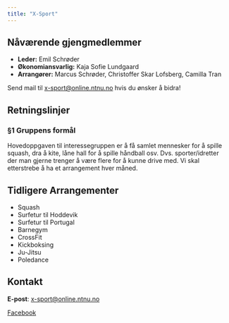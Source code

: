 ```yaml
---
title: "X-Sport"
---
```


Nåværende gjengmedlemmer
---------------------------------


- **Leder:** Emil Schrøder
- **Økonomiansvarlig:** Kaja Sofie Lundgaard
- **Arrangører:** Marcus Schrøder, Christoffer Skar Lofsberg, Camilla Tran


Send mail til x-sport@online.ntnu.no hvis du ønsker å bidra!


Retningslinjer
--------------

### §1 Gruppens formål

Hovedoppgaven til interessegruppen er å få samlet mennesker for å spille squash, dra å kite, låne hall for å spille håndball osv.
Dvs. sporter/idretter der man gjerne trenger å være flere for å kunne drive med. 
Vi skal etterstrebe å ha et arrangement hver måned.


Tidligere Arrangementer
--------------

- Squash
- Surfetur til Hoddevik
- Surfetur til Portugal
- Barnegym
- CrossFit
- Kickboksing
- Ju-Jitsu
- Poledance


Kontakt
--------------

**E-post**: x-sport@online.ntnu.no

[Facebook](https://www.facebook.com/groups/onlinexsport)